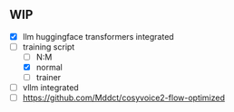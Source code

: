## WIP

- [x] llm  huggingface transformers integrated
- [ ] training script
  - [ ] N:M
  - [x] normal
  - [ ] trainer
- [ ] vllm integrated 
- [ ] https://github.com/Mddct/cosyvoice2-flow-optimized

